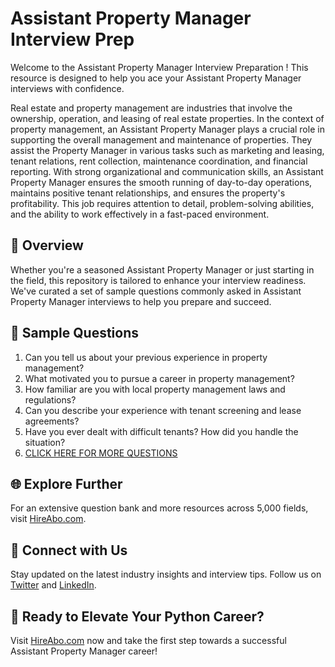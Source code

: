 # Assistant Property Manager Interview Prep

Welcome to the Assistant Property Manager Interview Preparation ! This resource is designed to help you ace your Assistant Property Manager interviews with confidence.

Real estate and property management are industries that involve the ownership, operation, and leasing of real estate properties. In the context of property management, an Assistant Property Manager plays a crucial role in supporting the overall management and maintenance of properties. They assist the Property Manager in various tasks such as marketing and leasing, tenant relations, rent collection, maintenance coordination, and financial reporting. With strong organizational and communication skills, an Assistant Property Manager ensures the smooth running of day-to-day operations, maintains positive tenant relationships, and ensures the property's profitability. This job requires attention to detail, problem-solving abilities, and the ability to work effectively in a fast-paced environment.

## 🚀 Overview

Whether you're a seasoned Assistant Property Manager or just starting in the field, this repository is tailored to enhance your interview readiness. We've curated a set of sample questions commonly asked in Assistant Property Manager interviews to help you prepare and succeed.

## 📝 Sample Questions

1. Can you tell us about your previous experience in property management?
2. What motivated you to pursue a career in property management?
3. How familiar are you with local property management laws and regulations?
4. Can you describe your experience with tenant screening and lease agreements?
5. Have you ever dealt with difficult tenants? How did you handle the situation?
6. [CLICK HERE FOR MORE QUESTIONS](https://hireabo.com/job/21_1_1/Assistant%20Property%20Manager)

## 🌐 Explore Further

For an extensive question bank and more resources across 5,000 fields, visit [HireAbo.com](https://www.hireabo.com).

## 📱 Connect with Us

Stay updated on the latest industry insights and interview tips. Follow us on [Twitter](https://twitter.com/hireabo) and [LinkedIn](https://www.linkedin.com/in/hire-abo-3609972a8/).

## 🚀 Ready to Elevate Your Python Career?

Visit [HireAbo.com](https://www.hireabo.com) now and take the first step towards a successful Assistant Property Manager career!
